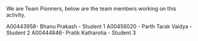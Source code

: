 We are Team Pionners, below are the team members working on this activity.

A00443958- Bhanu Prakash - Student 1
A00456020 - Parth Tarak Vaidya - Student 2
A00444846- Pratik Katharotia - Student 3
